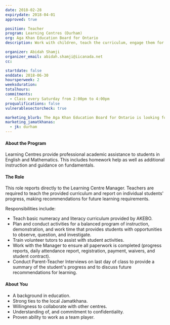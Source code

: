 ```yaml
---
date: 2018-02-28
expirydate: 2018-04-01
approved: true

position: Teacher
program: Learning Centres (Durham)
org: Aga Khan Education Board for Ontario
description: Work with children, teach the curriculum, engage them for future success

organizer: Abidah Shamji
organizer_email: abidah.shamji@iicanada.net
cc:

startdate: false
enddate: 2018-06-30
hoursperweek: 2
weeksduration:
totalhours:
commitments:
  - Class every Saturday from 2:00pm to 4:00pm
proqualifications: false
vulnerablesectorcheck: true

marketing_blurb: The Aga Khan Education Board for Ontario is looking for volunteers to teach students in English and Mathematics at the Learning Center in Durham.
marketing_jamatkhanas:
  - jk: durham
---
```


#### About the Program

Learning Centres provide professional academic assistance to students in English and Mathematics. This includes homework help as well as additional instruction and guidance on fundamentals.

#### The Role

This role reports directly to the Learning Centre Manager. Teachers are required to teach the provided curriculum and report on individual students' progress, making recommendations for future learning requirements.

Responsibilities include:

- Teach basic numeracy and literacy curriculum provided by AKEBO.
- Plan and conduct activities for a balanced program of instruction, demonstration, and work time that provides students with opportunities to observe, question, and investigate.
- Train volunteer tutors to assist with student activities.
- Work with the Manager to ensure all paperwork is completed (progress reports, daily attendance report, registration, payment, waivers, and student contract).
- Conduct Parent-Teacher Interviews on last day of class to provide a summary of the student's progress and to discuss future recommendations for learning.

#### About You

- A background in education.
- Strong ties to the local Jamatkhana.
- Willingness to collaborate with other centres.
- Understanding of, and commitment to confidentiality.
- Proven ability to work as a team player.
